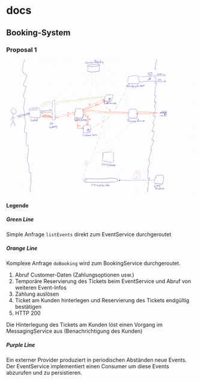# docs

## Booking-System

### Proposal 1

![Architektur-Vorschlag MikeBo](architecture_01.png?raw=true "Architektur-Vorschlag MikeBo")

#### Legende

##### Green Line

Simple Anfrage `listEvents` direkt zum EventService durchgeroutet

##### Orange Line

Komplexe Anfrage `doBooking` wird zum BookingService durchgeroutet.

1. Abruf Customer-Daten (Zahlungsoptionen usw.)
2. Temporäre Reservierung des Tickets beim EventService und Abruf von weiteren Event-Infos
3. Zahlung auslösen
4. Ticket am Kunden hinterlegen und Reservierung des Tickets endgültig bestätigen
5. HTTP 200

Die Hinterlegung des Tickets am Kunden löst einen Vorgang im MessagingService aus (Benachrichtigung des Kunden)

##### Purple Line

Ein externer Provider produziert in periodischen Abständen neue Events.  
Der EventService implementiert einen Consumer um diese Events abzurufen und zu persistieren.